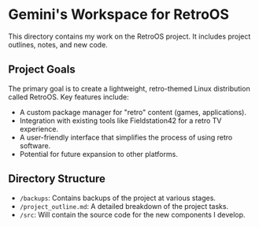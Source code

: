 
# Gemini's Workspace for RetroOS

This directory contains my work on the RetroOS project. It includes project outlines, notes, and new code.

## Project Goals

The primary goal is to create a lightweight, retro-themed Linux distribution called RetroOS. Key features include:

*   A custom package manager for "retro" content (games, applications).
*   Integration with existing tools like Fieldstation42 for a retro TV experience.
*   A user-friendly interface that simplifies the process of using retro software.
*   Potential for future expansion to other platforms.

## Directory Structure

*   `/backups`: Contains backups of the project at various stages.
*   `/project_outline.md`: A detailed breakdown of the project tasks.
*   `/src`: Will contain the source code for the new components I develop.

